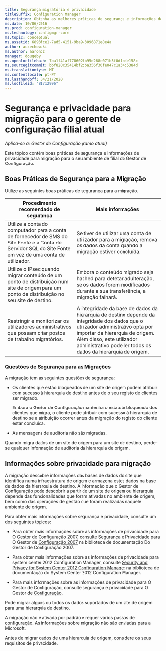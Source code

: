 ```yaml
---
title: Segurança migratória e privacidade
titleSuffix: Configuration Manager
description: Obtenha as melhores práticas de segurança e informações de privacidade para migração para o seu ambiente de filial do Gestor de Configuração.
ms.date: 10/06/2016
ms.prod: configuration-manager
ms.technology: configmgr-core
ms.topic: conceptual
ms.assetid: 6893fce1-7ad5-4151-9ba9-3096871e8e4a
author: aczechowski
ms.author: aaroncz
manager: dougeby
ms.openlocfilehash: 7ba1f41af778602fb95d268c071b5f0d1dde158c
ms.sourcegitcommit: bbf820c35414bf2cba356f30fe047c1a34c5384d
ms.translationtype: MT
ms.contentlocale: pt-PT
ms.lasthandoff: 04/21/2020
ms.locfileid: "81712996"
---
```

# <a name="security-and-privacy-for-migration-to-configuration-manager-current-branch"></a>Segurança e privacidade para migração para o gerente de configuração filial atual

*Aplica-se a: Gestor de Configuração (ramo atual)*

Este tópico contém boas práticas de segurança e informações de privacidade para migração para o seu ambiente de filial do Gestor de Configuração.  

## <a name="security-best-practices-for-migration"></a>Boas Práticas de Segurança para a Migração  
 Utilize as seguintes boas práticas de segurança para a migração.  

|Procedimento recomendado de segurança|Mais informações|  
|----------------------------|----------------------|  
|Utilize a conta do computador para a conta de fornecedor de SMS do Site Fonte e a Conta de Servidor SQL do Site Fonte em vez de uma conta de utilizador.|Se tiver de utilizar uma conta de utilizador para a migração, remova os dados da conta quando a migração estiver concluída.|  
|Utilize o IPsec quando migrar conteúdo de um ponto de distribuição num site de origem para um ponto de distribuição no seu site de destino.|Embora o conteúdo migrado seja hashed para detetar adulteração, se os dados forem modificados durante a sua transferência, a migração falhará.|  
|Restringir e monitorizar os utilizadores administrativos que possam criar postos de trabalho migratórios.|A integridade da base de dados da hierarquia de destino depende da integridade dos dados que o utilizador administrativo opta por importar da hierarquia de origem. Além disso, este utilizador administrativo pode ler todos os dados da hierarquia de origem.|  

### <a name="security-issues-for-migration"></a>Questões de Segurança para as Migrações  
A migração tem as seguintes questões de segurança:  

-   Os clientes que estão bloqueados de um site de origem podem atribuir com sucesso à hierarquia de destino antes de o seu registo de clientes ser migrado.  

     Embora o Gestor de Configuração mantenha o estatuto bloqueado dos clientes que migra, o cliente pode atribuir com sucesso à hierarquia de destino se a atribuição ocorrer antes da migração do registo do cliente estar concluída.  

-   As mensagens de auditoria não são migradas.  

Quando migra dados de um site de origem para um site de destino, perde-se qualquer informação de auditoria da hierarquia de origem.  

## <a name="privacy-information-for-migration"></a>Informações sobre privacidade para migração  
 A migração descobre informações das bases de dados do site que identifica numa infraestrutura de origem e armazena estes dados na base de dados da hierarquia de destino. A informação que o Gestor de Configuração pode descobrir a partir de um site de origem ou hierarquia depende das funcionalidades que foram ativadas no ambiente de origem, bem como das operações de gestão que foram realizadas naquele ambiente de origem.  

 Para obter mais informações sobre segurança e privacidade, consulte um dos seguintes tópicos:  

-   Para obter mais informações sobre as informações de privacidade para O Gestor de Configuração 2007, consulte Segurança e Privacidade para O Gestor de [Configuração 2007](https://go.microsoft.com/fwlink/p/?LinkId=216450) na biblioteca de documentação Do Gestor de Configuração 2007.  

-   Para obter mais informações sobre as informações de privacidade para system center 2012 Configuration Manager, consulte [Security and Privacy for System Center 2012 Configuration Manager](https://technet.microsoft.com/library/gg682033.aspx) na biblioteca de documentação do System Center 2012 Configuration Manager.  

-   Para mais informações sobre as informações de privacidade para O Gestor de Configuração, consulte segurança e privacidade para O Gestor de [Configuração](../../core/plan-design/security/security-and-privacy.md).  

Pode migrar alguns ou todos os dados suportados de um site de origem para uma hierarquia de destino.  

A migração não é ativada por padrão e requer vários passos de configuração. As informações sobre migração não são enviadas para a Microsoft.  

Antes de migrar dados de uma hierarquia de origem, considere os seus requisitos de privacidade.  
